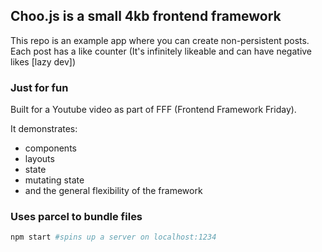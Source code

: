 ## Choo.js is a small 4kb frontend framework
This repo is an example app where you can create non-persistent posts. Each post has a like counter (It's infinitely likeable and can have negative likes [lazy dev])

### Just for fun
Built for a Youtube video as part of FFF (Frontend Framework Friday).

It demonstrates:
- components
- layouts
- state
- mutating state
- and the general flexibility of the framework

### Uses parcel to bundle files

```bash
npm start #spins up a server on localhost:1234
```